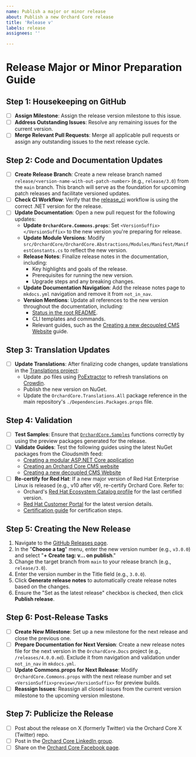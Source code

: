 ```yaml
---
name: Publish a major or minor release
about: Publish a new Orchard Core release
title: 'Release v'
labels: release
assignees: ''

---
```


# Release Major or Minor Preparation Guide

## Step 1: Housekeeping on GitHub

- [ ] **Assign Milestone**: Assign the release version milestone to this issue.
- [ ] **Address Outstanding Issues**: Resolve any remaining issues for the current version.
- [ ] **Merge Relevant Pull Requests**: Merge all applicable pull requests or assign any outstanding issues to the next release cycle.

## Step 2: Code and Documentation Updates

- [ ] **Create Release Branch**: Create a new release branch named `release/<version-name-with-out-patch-number>` (e.g., `release/3.0`) from the `main` branch. This branch will serve as the foundation for upcoming patch releases and facilitate versioned updates.
- [ ] **Check CI Workflow**: Verify that the [release_ci](https://github.com/OrchardCMS/OrchardCore/blob/main/.github/workflows/release_ci.yml) workflow is using the correct .NET version for the release.
- [ ] **Update Documentation**: Open a new pull request for the following updates:
  - **Update `OrchardCore.Commons.props`**: Set `<VersionSuffix></VersionSuffix>` to the new version you're preparing for release.
  - **Update Module Versions**: Modify `src/OrchardCore/OrchardCore.Abstractions/Modules/Manifest/ManifestConstants.cs` to reflect the new version.
  - **Release Notes**: Finalize release notes in the documentation, including:
    - Key highlights and goals of the release.
    - Prerequisites for running the new version.
    - Upgrade steps and any breaking changes.
  - **Update Documentation Navigation**: Add the release notes page to `mkdocs.yml` navigation and remove it from `not_in_nav`.
  - **Version Mentions**: Update all references to the new version throughout the documentation, including:
    - [Status in the root README](https://docs.orchardcore.net/en/latest/#status).
    - CLI templates and commands.
    - Relevant guides, such as the [Creating a new decoupled CMS Website](https://docs.orchardcore.net/en/latest/guides/decoupled-cms/) guide.

## Step 3: Translation Updates

- [ ] **Update Translations**: After finalizing code changes, update translations in the [Translations project](https://github.com/OrchardCMS/OrchardCore.Translations):
  - Update .po files using [PoExtractor](https://github.com/lukaskabrt/PoExtractor) to refresh translations on [Crowdin](https://crowdin.com/project/orchard-core).
  - Publish the new version on NuGet.
  - Update the `OrchardCore.Translations.All` package reference in the main repository's `./Dependencies.Packages.props` file.

## Step 4: Validation

- [ ] **Test Samples**: Ensure that [`OrchardCore.Samples`](https://github.com/OrchardCMS/OrchardCore.Samples) functions correctly by using the preview packages generated for the release.
- [ ] **Validate Guides**: Test the following guides using the latest NuGet packages from the Cloudsmith feed:
  - [Creating a modular ASP.NET Core application](https://docs.orchardcore.net/en/latest/guides/create-modular-application-mvc/)
  - [Creating an Orchard Core CMS website](https://docs.orchardcore.net/en/latest/guides/create-cms-application/)
  - [Creating a new decoupled CMS Website](https://docs.orchardcore.net/en/latest/guides/decoupled-cms/)
- [ ] **Re-certify for Red Hat**: If a new major version of Red Hat Enterprise Linux is released (e.g., v10 after v9), re-certify Orchard Core. Refer to:
  - Orchard's [Red Hat Ecosystem Catalog profile](https://catalog.redhat.com/software/applications/detail/223797) for the last certified version.
  - [Red Hat Customer Portal](https://access.redhat.com/articles/3078) for the latest version details.
  - [Certification guide](https://docs.orchardcore.net/en/latest/topics/red-hat-ecosystem-catalog-certification/) for certification steps.

## Step 5: Creating the New Release

1. Navigate to the [GitHub Releases page](https://github.com/OrchardCMS/OrchardCore/releases/new).
2. In the "**Choose a tag**" menu, enter the new version number (e.g., `v3.0.0`) and select "**+ Create tag: v... on publish**."
3. Change the target branch from `main` to your release branch (e.g., `release/3.0`).
4. Enter the version number in the Title field (e.g., `3.0.0`).
5. Click **Generate release notes** to automatically create release notes based on the changes.
6. Ensure the "Set as the latest release" checkbox is checked, then click **Publish release**.

## Step 6: Post-Release Tasks

- [ ] **Create New Milestone**: Set up a new milestone for the next release and close the previous one.
- [ ] **Prepare Documentation for Next Version**: Create a new release notes file for the next version in the `OrchardCore.Docs` project (e.g., `/releases/4.0.0.md`). Exclude it from navigation and validation under `not_in_nav` in `mkdocs.yml`.
- [ ] **Update Commons.props for Next Release**: Modify `OrchardCore.Commons.props` with the next release number and set `<VersionSuffix>preview</VersionSuffix>` for preview builds.
- [ ] **Reassign Issues**: Reassign all closed issues from the current version milestone to the upcoming version milestone.

## Step 7: Publicize the Release

- [ ] Post about the release on X (formerly Twitter) via the Orchard Core X (Twitter) repo.
- [ ] Post in the [Orchard Core LinkedIn group](https://www.linkedin.com/groups/13605669/).
- [ ] Share on the [Orchard Core Facebook page](https://www.facebook.com/OrchardCore/).
